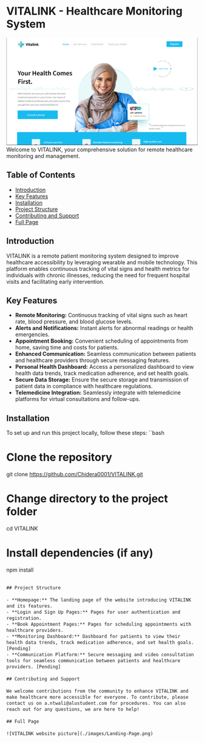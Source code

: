 # VITALINK - Healthcare Monitoring System

![VITALINK website picture](./images/Hero-Section.png)
Welcome to VITALINK, your comprehensive solution for remote healthcare monitoring and management.

## Table of Contents

- [Introduction](#introduction)
- [Key Features](#key-features)
- [Installation](#installation)
- [Project Structure](#project-structure)
- [Contributing and Support](#contributing-and-support)
- [Full Page](#full-page)

## Introduction

VITALINK is a remote patient monitoring system designed to improve healthcare accessibility by leveraging wearable and mobile technology. This platform enables continuous tracking of vital signs and health metrics for individuals with chronic illnesses, reducing the need for frequent hospital visits and facilitating early intervention.

## Key Features

- **Remote Monitoring:** Continuous tracking of vital signs such as heart rate, blood pressure, and blood glucose levels.
- **Alerts and Notifications:** Instant alerts for abnormal readings or health emergencies.
- **Appointment Booking:** Convenient scheduling of appointments from home, saving time and costs for patients.
- **Enhanced Communication:** Seamless communication between patients and healthcare providers through secure messaging features.
- **Personal Health Dashboard:** Access a personalized dashboard to view health data trends, track medication adherence, and set health goals.
- **Secure Data Storage:** Ensure the secure storage and transmission of patient data in compliance with healthcare regulations.
- **Telemedicine Integration:** Seamlessly integrate with telemedicine platforms for virtual consultations and follow-ups.

## Installation

To set up and run this project locally, follow these steps:
``bash
# Clone the repository
git clone https://github.com/Chidera0001/VITALINK.git

# Change directory to the project folder
cd VITALINK

# Install dependencies (if any)
npm install
```

## Project Structure

- **Homepage:** The landing page of the website introducing VITALINK and its features.
- **Login and Sign Up Pages:** Pages for user authentication and registration.
- **Book Appointment Pages:** Pages for scheduling appointments with healthcare providers.
- **Monitoring Dashboard:** Dashboard for patients to view their health data trends, track medication adherence, and set health goals. [Pending]
- **Communication Platform:** Secure messaging and video consultation tools for seamless communication between patients and healthcare providers. [Pending]

## Contributing and Support

We welcome contributions from the community to enhance VITALINK and make healthcare more accessible for everyone. To contribute, please contact us on a.ntwali@alustudent.com for procedures. You can also reach out for any questions, we are here to help!

## Full Page

![VITALINK website picture](./images/Landing-Page.png)
